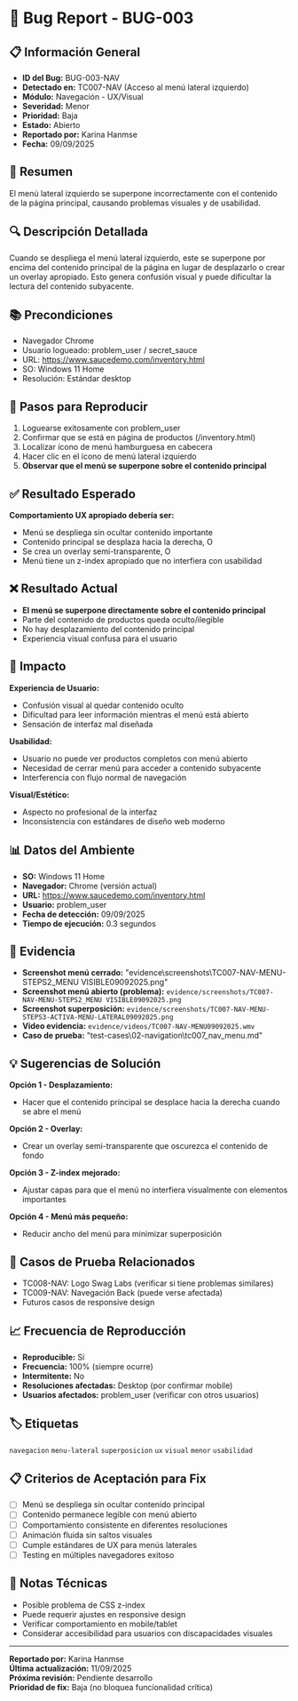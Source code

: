 # 🐛 Bug Report - BUG-003

## 📋 Información General
- **ID del Bug:** BUG-003-NAV
- **Detectado en:** TC007-NAV (Acceso al menú lateral izquierdo)
- **Módulo:** Navegación - UX/Visual
- **Severidad:** Menor
- **Prioridad:** Baja
- **Estado:** Abierto
- **Reportado por:** Karina Hanmse
- **Fecha:** 09/09/2025

## 🎯 Resumen
El menú lateral izquierdo se superpone incorrectamente con el contenido de la página principal, causando problemas visuales y de usabilidad.

## 🔍 Descripción Detallada
Cuando se despliega el menú lateral izquierdo, este se superpone por encima del contenido principal de la página en lugar de desplazarlo o crear un overlay apropiado. Esto genera confusión visual y puede dificultar la lectura del contenido subyacente.

## 📚 Precondiciones
- Navegador Chrome
- Usuario logueado: problem_user / secret_sauce
- URL: https://www.saucedemo.com/inventory.html
- SO: Windows 11 Home
- Resolución: Estándar desktop

## 🔄 Pasos para Reproducir
1. Loguearse exitosamente con problem_user
2. Confirmar que se está en página de productos (/inventory.html)
3. Localizar ícono de menú hamburguesa en cabecera
4. Hacer clic en el ícono de menú lateral izquierdo
5. **Observar que el menú se superpone sobre el contenido principal**

## ✅ Resultado Esperado
**Comportamiento UX apropiado debería ser:**
- Menú se despliega sin ocultar contenido importante
- Contenido principal se desplaza hacia la derecha, O
- Se crea un overlay semi-transparente, O  
- Menú tiene un z-index apropiado que no interfiera con usabilidad

## ❌ Resultado Actual
- **El menú se superpone directamente sobre el contenido principal**
- Parte del contenido de productos queda oculto/ilegible
- No hay desplazamiento del contenido principal
- Experiencia visual confusa para el usuario

## 🎯 Impacto
**Experiencia de Usuario:**
- Confusión visual al quedar contenido oculto
- Dificultad para leer información mientras el menú está abierto
- Sensación de interfaz mal diseñada

**Usabilidad:**
- Usuario no puede ver productos completos con menú abierto
- Necesidad de cerrar menú para acceder a contenido subyacente
- Interferencia con flujo normal de navegación

**Visual/Estético:**
- Aspecto no profesional de la interfaz
- Inconsistencia con estándares de diseño web moderno

## 📊 Datos del Ambiente
- **SO:** Windows 11 Home
- **Navegador:** Chrome (versión actual)
- **URL:** https://www.saucedemo.com/inventory.html
- **Usuario:** problem_user
- **Fecha de detección:** 09/09/2025
- **Tiempo de ejecución:** 0.3 segundos

## 📸 Evidencia
- **Screenshot menú cerrado:** "evidence\screenshots\TC007-NAV-MENU-STEPS2_MENU VISIBLE09092025.png"
- **Screenshot menú abierto (problema):** `evidence/screenshots/TC007-NAV-MENU-STEPS2_MENU VISIBLE09092025.png`
- **Screenshot superposición:** `evidence/screenshots/TC007-NAV-MENU-STEPS3-ACTIVA-MENU-LATERAL09092025.png`
- **Video evidencia:** `evidence/videos/TC007-NAV-MENU09092025.wmv`
- **Caso de prueba:** "test-cases\02-navigation\tc007_nav_menu.md"

## 💡 Sugerencias de Solución
**Opción 1 - Desplazamiento:** 
- Hacer que el contenido principal se desplace hacia la derecha cuando se abre el menú

**Opción 2 - Overlay:** 
- Crear un overlay semi-transparente que oscurezca el contenido de fondo

**Opción 3 - Z-index mejorado:** 
- Ajustar capas para que el menú no interfiera visualmente con elementos importantes

**Opción 4 - Menú más pequeño:** 
- Reducir ancho del menú para minimizar superposición

## 🔗 Casos de Prueba Relacionados
- TC008-NAV: Logo Swag Labs (verificar si tiene problemas similares)
- TC009-NAV: Navegación Back (puede verse afectada)
- Futuros casos de responsive design

## 📈 Frecuencia de Reproducción
- **Reproducible:** Sí
- **Frecuencia:** 100% (siempre ocurre)
- **Intermitente:** No
- **Resoluciones afectadas:** Desktop (por confirmar mobile)
- **Usuarios afectados:** problem_user (verificar con otros usuarios)

## 🏷️ Etiquetas
`navegacion` `menu-lateral` `superposicion` `ux` `visual` `menor` `usabilidad`

## 📋 Criterios de Aceptación para Fix
- [ ] Menú se despliega sin ocultar contenido principal
- [ ] Contenido permanece legible con menú abierto
- [ ] Comportamiento consistente en diferentes resoluciones
- [ ] Animación fluida sin saltos visuales
- [ ] Cumple estándares de UX para menús laterales
- [ ] Testing en múltiples navegadores exitoso

## 🔄 Notas Técnicas
- Posible problema de CSS z-index
- Puede requerir ajustes en responsive design
- Verificar comportamiento en mobile/tablet
- Considerar accesibilidad para usuarios con discapacidades visuales

---

**Reportado por:** Karina Hanmse  
**Última actualización:** 11/09/2025  
**Próxima revisión:** Pendiente desarrollo  
**Prioridad de fix:** Baja (no bloquea funcionalidad crítica)